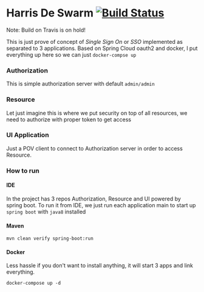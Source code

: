 # Harris De Swarm [![Build Status](https://travis-ci.org/anonymint/harris-de-swarm.svg?branch=master)](https://travis-ci.org/anonymint/harris-de-swarm)
 
Note: Build on Travis is on hold! 
 
This is just prove of concept of *Single Sign On* or *SSO* implemented as separated to 3 applications. 
Based on Spring Cloud oauth2 and docker, I put everything up here so we can just `docker-compse up`  

### Authorization 

This is simple authorization server with default `admin/admin` 

### Resource

Let just imagine this is where we put security on top of all resources, we need to authorize with proper token to get access

### UI Application

Just a POV client to connect to Authorization server in order to access Resource.

### How to run 

#### IDE

In the project has 3 repos Authorization, Resource and UI powered by spring boot. To run it from IDE, we just run each application main to start up `spring boot` with `java8` installed 

#### Maven

    mvn clean verify spring-boot:run
    
#### Docker
Less hassle if you don't want to install anything, it will start 3 apps and link everything.

    docker-compose up -d 
